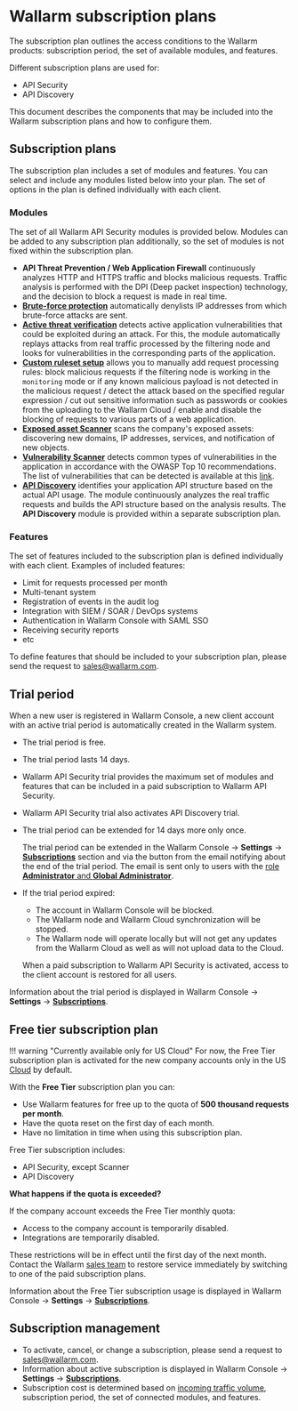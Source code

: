 # Wallarm subscription plans

The subscription plan outlines the access conditions to the Wallarm products: subscription period, the set of available modules, and features.

Different subscription plans are used for:

* API Security
* API Discovery

This document describes the components that may be included into the Wallarm subscription plans and how to configure them.

## Subscription plans

The subscription plan includes a set of modules and features. You can select and include any modules listed below into your plan. The set of options in the plan is defined individually with each client.

### Modules

The set of all Wallarm API Security modules is provided below. Modules can be added to any subscription plan additionally, so the set of modules is not fixed within the subscription plan.

* **API Threat Prevention / Web Application Firewall** continuously analyzes HTTP and HTTPS traffic and blocks malicious requests. Traffic analysis is performed with the DPI (Deep packet inspection) technology, and the decision to block a request is made in real time.
* **[Brute-force protection](../admin-en/configuration-guides/protecting-against-bruteforce.md)** automatically denylists IP addresses from which brute-force attacks are sent.
* **[Active threat verification](../about-wallarm-waf/detecting-vulnerabilities.md#active-threat-verification)** detects active application vulnerabilities that could be exploited during an attack. For this, the module automatically replays attacks from real traffic processed by the filtering node and looks for vulnerabilities in the corresponding parts of the application.
* **[Custom ruleset setup](../user-guides/rules/compiling.md)** allows you to manually add request processing rules: block malicious requests if the filtering node is working in the `monitoring` mode or if any known malicious payload is not detected in the malicious request / detect the attack based on the specified regular expression / cut out sensitive information such as passwords or cookies from the uploading to the Wallarm Cloud / enable and disable the blocking of requests to various parts of a web application.
* **[Exposed asset Scanner](../user-guides/scanner/check-scope.md)** scans the company's exposed assets: discovering new domains, IP addresses, services, and notification of new objects.
* **[Vulnerability Scanner](../about-wallarm-waf/detecting-vulnerabilities.md#vulnerability-scanner)** detects common types of vulnerabilities in the application in accordance with the OWASP Top 10 recommendations. The list of vulnerabilities that can be detected is available at this [link](../attacks-vulns-list.md).
* **[API Discovery](../about-wallarm-waf/api-discovery.md)** identifies your application API structure based on the actual API usage. The module continuously analyzes the real traffic requests and builds the API structure based on the analysis results. The **API Discovery** module is provided within a separate subscription plan.

### Features

The set of features included to the subscription plan is defined individually with each client. Examples of included features:

* Limit for requests processed per month
* Multi-tenant system
* Registration of events in the audit log
* Integration with SIEM / SOAR / DevOps systems
* Authentication in Wallarm Console with SAML SSO
* Receiving security reports
* etc

To define features that should be included to your subscription plan, please send the request to [sales@wallarm.com](mailto:sales@wallarm.com). 

## Trial period

When a new user is registered in Wallarm Console, a new client account with an active trial period is automatically created in the Wallarm system.

* The trial period is free.
* The trial period lasts 14 days.
* Wallarm API Security trial provides the maximum set of modules and features that can be included in a paid subscription to Wallarm API Security.
* Wallarm API Security trial also activates API Discovery trial.
* The trial period can be extended for 14 days more only once.

    The trial period can be extended in the Wallarm Console → **Settings** → [**Subscriptions**](../user-guides/settings/subscriptions.md) section and via the button from the email notifying about the end of the trial period. The email is sent only to users with the [role **Administrator** and **Global Administrator**](../user-guides/settings/users.md#user-roles).
* If the trial period expired:

    * The account in Wallarm Console will be blocked.
    * The Wallarm node and Wallarm Cloud synchronization will be stopped.
    * The Wallarm node will operate locally but will not get any updates from the Wallarm Cloud as well as will not upload data to the Cloud.
    
    When a paid subscription to Wallarm API Security is activated, access to the client account is restored for all users.

Information about the trial period is displayed in Wallarm Console → **Settings** → [**Subscriptions**](../user-guides/settings/subscriptions.md).

## Free tier subscription plan

!!! warning "Currently available only for US Cloud"
    For now, the Free Tier subscription plan is activated for the new company accounts only in the US [Cloud](overview.md#cloud) by default.

With the **Free Tier** subscription plan you can:

* Use Wallarm features for free up to the quota of **500 thousand requests per month**.
* Have the quota reset on the first day of each month.
* Have no limitation in time when using this subscription plan.

Free Tier subscription includes:

* API Security, except Scanner
* API Discovery

**What happens if the quota is exceeded?**

If the company account exceeds the Free Tier monthly quota:

* Access to the company account is temporarily disabled.
* Integrations are temporarily disabled.

These restrictions will be in effect until the first day of the next month. Contact the Wallarm [sales team](mailto:sales@wallarm.com) to restore service immediately by switching to one of the paid subscription plans.

Information about the Free Tier subscription usage is displayed in Wallarm Console → **Settings** → [**Subscriptions**](../user-guides/settings/subscriptions.md).

## Subscription management

* To activate, cancel, or change a subscription, please send a request to [sales@wallarm.com](mailto:sales@wallarm.com).
* Information about active subscription is displayed in Wallarm Console → **Settings** → [**Subscriptions**](../user-guides/settings/subscriptions.md).
* Subscription cost is determined based on [incoming traffic volume](../admin-en/operation/learn-incoming-request-number.md), subscription period, the set of connected modules, and features.
